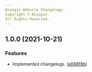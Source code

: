 ```yaml
---
Niyogin Website Changelogs.
Copyright © Niyogin.
All Rights Reserved.
---
```

## 1.0.0 (2021-10-21)


### Features

* Implemented changelogs. ([a066f8b](https://gitlab.com/niyogin-psych/niyogin-website/commit/a066f8b54f35886903046aa99eba8e80984ec9cc))
